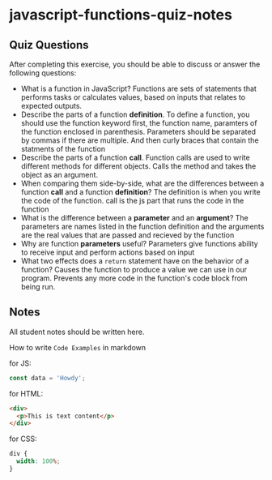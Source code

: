 # javascript-functions-quiz-notes

## Quiz Questions

After completing this exercise, you should be able to discuss or answer the following questions:

- What is a function in JavaScript?
  Functions are sets of statements that performs tasks or calculates values, based on inputs that relates to expected outputs.
- Describe the parts of a function **definition**.
  To define a function, you should use the function keyword first, the function name, paramters of the function enclosed in parenthesis. Parameters should be separated by commas if there are multiple. And then curly braces that contain the statments of the function
- Describe the parts of a function **call**.
  Function calls are used to write different methods for different objects. Calls the method and takes the object as an argument.
- When comparing them side-by-side, what are the differences between a function **call** and a function **definition**?
  The definition is when you write the code of the function. call is the js part that runs the code in the function
- What is the difference between a **parameter** and an **argument**?
  The parameters are names listed in the function definition and the arguments are the real values that are passed and recieved by the function
- Why are function **parameters** useful?
  Parameters give functions ability to receive input and perform actions based on input
- What two effects does a `return` statement have on the behavior of a function?
  Causes the function to produce a value we can use in our program.
  Prevents any more code in the function's code block from being run.

## Notes

All student notes should be written here.

How to write `Code Examples` in markdown

for JS:

```javascript
const data = 'Howdy';
```

for HTML:

```html
<div>
  <p>This is text content</p>
</div>
```

for CSS:

```css
div {
  width: 100%;
}
```
